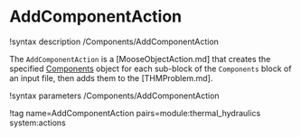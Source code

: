 # AddComponentAction

!syntax description /Components/AddComponentAction

The `AddComponentAction` is a [MooseObjectAction.md] that creates the specified
[Components](syntax/Components/index.md) object for
each sub-block of the `Components` block of an input file, then adds them to the
[THMProblem.md].

!syntax parameters /Components/AddComponentAction

!tag name=AddComponentAction pairs=module:thermal_hydraulics system:actions
